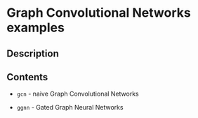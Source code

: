 # Graph Convolutional Networks examples

## Description


## Contents

* `gcn` - naive Graph Convolutional Networks

* `ggnn` - Gated Graph Neural Networks 




